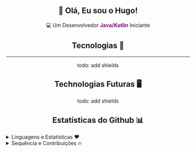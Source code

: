 <h2 align="center">👋 Olá, Eu sou o Hugo!</h2>
<p align="center">
   💻 Um Desenvolvedor <strong style="color:purple">Java/Kotlin</strong> Iniciante
</p>

<h2 align="center">Tecnologias 🔧</h2>

---

<div align="center">
  <p>todo: add shields</p>
</div>

<h2 align="center">Technologias Futuras 🖥️</h2>
<div align="center">
   <p>todo: add shields</p>
</div>

<h2 align="center">Estatísticas do Github 📊</h2>

<details>
   <summary>Linguagens e Estatísticas ♥️</summary>
   <br>
   <p align="center">
    <a href="https://github.com/ohugoleonardo">
      <img src="https://github-readme-stats.vercel.app/api?username=ohugoleonardo&show_icons=true&theme=tokyonight&line_height=27" alt="Estatísticas do Github"/>
      <img src="https://github-readme-stats.vercel.app/api/top-langs/?username=ohugoleonardo&langs_count=8&layout=compact&theme=tokyonight" alt="Linguagens Mais Usadas"/>
    </a>
  </p>
</details>

<details>
   <summary>Sequência e Contribuições 🔥</summary>
   <p align="center">
     <a href="https://github.com/ohugoleonardo">
        <img src="https://github-readme-streak-stats.herokuapp.com/?user=ohugoleonardo&hide_border=false&theme=tokyonight" alt="Sequência do Github" />
     </a>
   </p>
</details>
